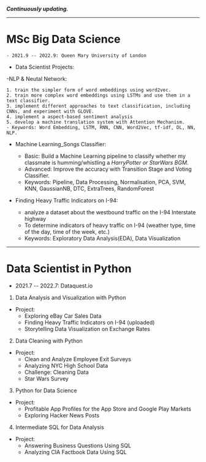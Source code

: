 ***Continuously updating.***
***
# MSc Big Data Science
	- 2021.9 -- 2022.9: Queen Mary University of London
- Data Scientist Projects:

-NLP & Neutal Network: 

	1. train the simpler form of word embeddings using word2vec.
	2. train more complex word embeddings using LSTMs and use them in a text classifier.
	3. implement different approaches to text classification, including CNNs, and experiment with GLOVE.
	4. implement a aspect-based sentiment analysis
	5. develop a machine translation system with Attention Mechanism.
	- Keywords: Word Embedding, LSTM, RNN, CNN, Word2Vec, tf-idf, DL, NN, NLP.

- Machine Learning_Songs Classifier:
	- Basic: Build a Machine Learning pipeline to classify whether my classmate is humming/whistling a *HarryPotter or StarWars BGM*.
	- Advanced: Improve the accuracy with Transition Stage and Voting Classifier.
	- Keywords: Pipeline, Data Processing, Normalisation, PCA, SVM, KNN, GaussianNB, DTC, ExtraTrees, RandomForest
	
- Finding Heavy Traffic Indicators on I-94:
	- analyze a dataset about the westbound traffic on the I-94 Interstate highway
	- To determine indicators of heavy traffic on I-94 (weather type, time of the day, time of the week, etc.)
	- Keywords: Exploratory Data Analysis(EDA), Data Visualization


***
# Data Scientist in Python
- 2021.7 -- 2022.7: Dataquest.io
1. Data Analysis and Visualization with Python
- Project:
	- Exploring eBay Car Sales Data 
	- Finding Heavy Traffic Indicators on I-94 (uploaded)
	- Storytelling Data Visualization on Exchange Rates

2. Data Cleaning with Python
- Project: 
	- Clean and Analyze Employee Exit Surveys
	- Analyzing NYC High School Data
	- Challenge: Cleaning Data 
	- Star Wars Survey

3. Python for Data Science
- Project:
	- Profitable App Profiles for the App Store and Google Play Markets
	- Exploring Hacker News Posts

4. Intermediate SQL for Data Analysis
- Project:
	- Answering Business Questions Using SQL 
	- Analyzing CIA Factbook Data Using SQL

